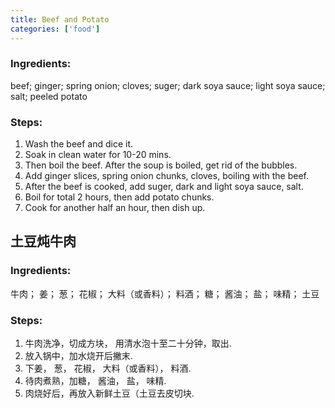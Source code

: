 ```yaml
---
title: Beef and Potato
categories: ['food']
---
```


### Ingredients:

beef; ginger; spring onion; cloves; suger; dark soya sauce; light soya sauce; salt; peeled potato
   
     
### Steps:

1. Wash the beef and dice it.  
2. Soak in clean water for 10-20 mins.
3. Then boil the beef. After the soup is boiled, get rid of the bubbles.
4. Add ginger slices, spring onion chunks, cloves, boiling with the beef.
5. After the beef is cooked, add suger, dark and light soya sauce, salt.
6. Boil for total 2 hours, then add potato chunks.
7. Cook for another half an hour, then dish up.

     
## 土豆炖牛肉

### Ingredients:

牛肉； 姜； 葱； 花椒； 大料（或香料）； 料酒； 糖； 酱油； 盐； 味精； 土豆
     
### Steps:

1. 牛肉洗净，切成方块， 用清水泡十至二十分钟，取出.<br/>
2. 放入锅中，加水烧开后撇末.<br/>
3. 下姜， 葱， 花椒， 大料（或香料）， 料酒.<br/>
4. 待肉煮熟，加糖， 酱油， 盐， 味精.<br/>
5. 肉烧好后，再放入新鲜土豆（土豆去皮切块.<br/>
